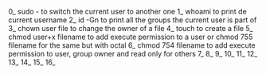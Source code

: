 0_ sudo - <username> to switch the current user to another one
1_ whoami to print de current username
2_ id -Gn to print all the groups the current user is part of 
3_ chown user file to change the owner of a file
4_ touch to create a file
5_ chmod user+x filename to add execute permission to a user or chmod 755 filename for the same but with octal
6_ chmod 754 filename to add execute permission to user, group owner and read only for others
7_
8_
9_
10_
11_
12_
13_
14_
15_
16_